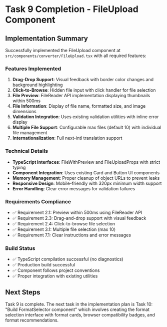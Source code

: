 # Task 9 Completion - FileUpload Component

## Implementation Summary

Successfully implemented the FileUpload component at `src/components/converter/FileUpload.tsx` with all required features:

### Features Implemented

1. **Drag-Drop Support**: Visual feedback with border color changes and background highlighting
2. **Click-to-Browse**: Hidden file input with click handler for file selection
3. **File Preview**: FileReader API implementation displaying thumbnails within 500ms
4. **File Information**: Display of file name, formatted size, and image dimensions
5. **Validation Integration**: Uses existing validation utilities with inline error display
6. **Multiple File Support**: Configurable max files (default 10) with individual file management
7. **Internationalization**: Full next-intl translation support

### Technical Details

- **TypeScript Interfaces**: FileWithPreview and FileUploadProps with strict typing
- **Component Integration**: Uses existing Card and Button UI components
- **Memory Management**: Proper cleanup of object URLs to prevent leaks
- **Responsive Design**: Mobile-friendly with 320px minimum width support
- **Error Handling**: Clear error messages for validation failures

### Requirements Compliance

- ✅ Requirement 2.1: Preview within 500ms using FileReader API
- ✅ Requirement 2.3: Drag-and-drop support with visual feedback
- ✅ Requirement 2.4: Click-to-browse file selection
- ✅ Requirement 3.1: Multiple file selection (max 10)
- ✅ Requirement 7.1: Clear instructions and error messages

### Build Status

- ✅ TypeScript compilation successful (no diagnostics)
- ✅ Production build successful
- ✅ Component follows project conventions
- ✅ Proper integration with existing utilities

## Next Steps

Task 9 is complete. The next task in the implementation plan is Task 10: "Build FormatSelector component" which involves creating the format selection interface with format cards, browser compatibility badges, and format recommendations.